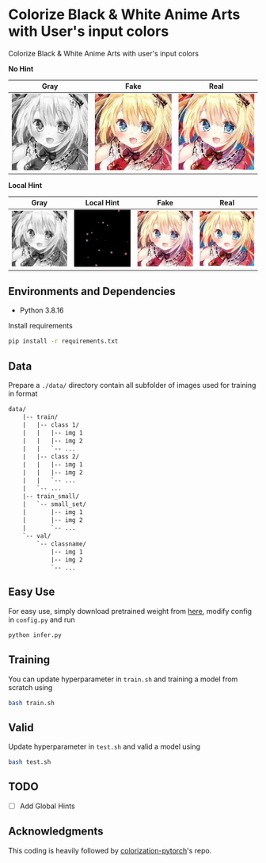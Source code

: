 # Colorize Black & White Anime Arts with User's input colors

Colorize Black & White Anime Arts with user's input colors

**No Hint**

| Gray | Fake | Real |
| --- | --- | --- |
| ![gray](./assets/imgs/gray.jpg "gray") | ![fake_nohint](./assets/imgs/no_hint/fake.jpg "fake_nohint") | ![real_nohint](./assets/imgs/test_img.jpg "real") |

**Local Hint**

| Gray | Local Hint | Fake | Real |
| --- | --- | --- | --- |
| ![gray](./assets/imgs/gray.jpg "gray") | ![local_hint](./assets/imgs/local/hint.jpg "local_hint") | ![fake](./assets/imgs/local/fake.jpg "fake") | ![real](./assets/imgs/test_img.jpg "real") |


## Environments and Dependencies

- Python 3.8.16

Install requirements

``` bash
pip install -r requirements.txt
```

## Data

Prepare a `./data/` directory contain all subfolder of images used for training in format

``` folder
data/
    |-- train/
    |   |-- class 1/
    |   |   |-- img 1
    |   |   |-- img 2
    |   |   `-- ...
    |   |-- class 2/
    |   |   |-- img 1
    |   |   |-- img 2
    |   |   `-- ...
    |   `-- ...
    |-- train_small/
    |   `-- small_set/
    |       |-- img 1
    |       |-- img 2
    |       `-- ...
    `-- val/
        `-- classname/
            |-- img 1
            |-- img 2
            `-- ...

```

## Easy Use

For easy use, simply download pretrained weight from [here](https://drive.google.com/file/d/1HrMR3Holk2TSKQUCbmYHCZL5rDqu2Iag/view?usp=share_link), modify config in `config.py` and run 

``` bash
python infer.py
```

## Training

You can update hyperparameter in `train.sh` and training a model from scratch using

``` bash
bash train.sh
```

## Valid

Update hyperparameter in `test.sh` and valid a model using

``` bash
bash test.sh
```

## TODO

- [ ] Add Global Hints

## Acknowledgments

This coding is heavily followed by [colorization-pytorch](https://github.com/richzhang/colorization-pytorch)'s repo.